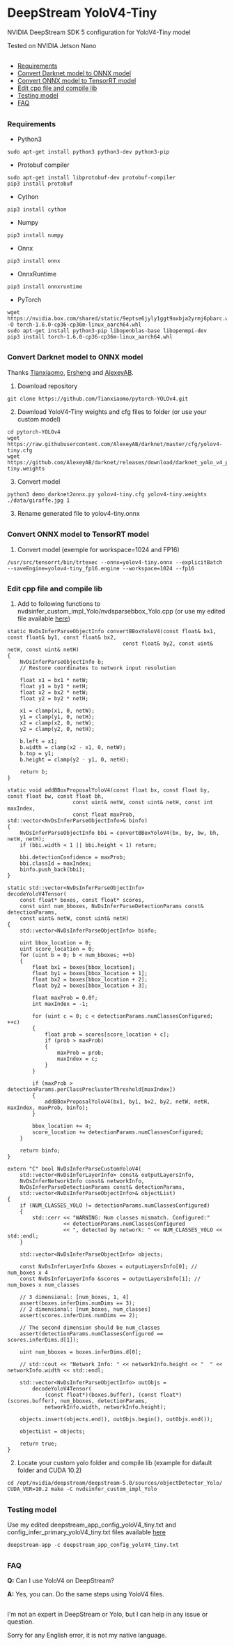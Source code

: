 # DeepStream YoloV4-Tiny
NVIDIA DeepStream SDK 5 configuration for YoloV4-Tiny model

Tested on NVIDIA Jetson Nano

##

* [Requirements](#requirements)
* [Convert Darknet model to ONNX model](#convert-darknet-model-to-onnx-model)
* [Convert ONNX model to TensorRT model](#convert-onnx-model-to-tensorrt-model)
* [Edit cpp file and compile lib](#edit-cpp-file-and-compile-lib)
* [Testing model](#testing-model)
* [FAQ](#faq)

##

### Requirements
* Python3
```
sudo apt-get install python3 python3-dev python3-pip
```

* Protobuf compiler
```
sudo apt-get install libprotobuf-dev protobuf-compiler
pip3 install protobuf
```

* Cython
```
pip3 install cython
```

* Numpy
```
pip3 install numpy
```

* Onnx
```
pip3 install onnx
```

* OnnxRuntime
```
pip3 install onnxruntime
```

* PyTorch
```
wget https://nvidia.box.com/shared/static/9eptse6jyly1ggt9axbja2yrmj6pbarc.whl -O torch-1.6.0-cp36-cp36m-linux_aarch64.whl
sudo apt-get install python3-pip libopenblas-base libopenmpi-dev
pip3 install torch-1.6.0-cp36-cp36m-linux_aarch64.whl
```

##

### Convert Darknet model to ONNX model 
Thanks [Tianxiaomo](https://github.com/Tianxiaomo/pytorch-YOLOv4), [Ersheng](https://forums.developer.nvidia.com/t/get-wrong-infer-results-while-testing-yolov4-on-deepstream-5-0/125526/12) and [AlexeyAB](https://github.com/AlexeyAB/darknet).
1. Download repository
```
git clone https://github.com/Tianxiaomo/pytorch-YOLOv4.git
```

2. Download YoloV4-Tiny weights and cfg files to folder (or use your custom model)
```
cd pytorch-YOLOv4
wget https://raw.githubusercontent.com/AlexeyAB/darknet/master/cfg/yolov4-tiny.cfg
wget https://github.com/AlexeyAB/darknet/releases/download/darknet_yolo_v4_pre/yolov4-tiny.weights
```

3. Convert model
```
python3 demo_darknet2onnx.py yolov4-tiny.cfg yolov4-tiny.weights ./data/giraffe.jpg 1
```

3. Rename generated file to yolov4-tiny.onnx

##

### Convert ONNX model to TensorRT model
1. Convert model (exemple for workspace=1024 and FP16)
```
/usr/src/tensorrt/bin/trtexec --onnx=yolov4-tiny.onnx --explicitBatch --saveEngine=yolov4-tiny_fp16.engine --workspace=1024 --fp16
```

##

### Edit cpp file and compile lib
1. Add to following functions to nvdsinfer_custom_impl_Yolo/nvdsparsebbox_Yolo.cpp (or use my edited file available [here](https://github.com/marcoslucianops/DeepStream-Yolo/blob/master/examples/yolov4-tiny/nvdsinfer_custom_impl_Yolo/nvdsparsebbox_Yolo.cpp))
```
static NvDsInferParseObjectInfo convertBBoxYoloV4(const float& bx1, const float& by1, const float& bx2,
                                     const float& by2, const uint& netW, const uint& netH)
{
    NvDsInferParseObjectInfo b;
    // Restore coordinates to network input resolution

    float x1 = bx1 * netW;
    float y1 = by1 * netH;
    float x2 = bx2 * netW;
    float y2 = by2 * netH;

    x1 = clamp(x1, 0, netW);
    y1 = clamp(y1, 0, netH);
    x2 = clamp(x2, 0, netW);
    y2 = clamp(y2, 0, netH);

    b.left = x1;
    b.width = clamp(x2 - x1, 0, netW);
    b.top = y1;
    b.height = clamp(y2 - y1, 0, netH);

    return b;
}

static void addBBoxProposalYoloV4(const float bx, const float by, const float bw, const float bh,
                     const uint& netW, const uint& netH, const int maxIndex,
                     const float maxProb, std::vector<NvDsInferParseObjectInfo>& binfo)
{
    NvDsInferParseObjectInfo bbi = convertBBoxYoloV4(bx, by, bw, bh, netW, netH);
    if (bbi.width < 1 || bbi.height < 1) return;

    bbi.detectionConfidence = maxProb;
    bbi.classId = maxIndex;
    binfo.push_back(bbi);
}

static std::vector<NvDsInferParseObjectInfo>
decodeYoloV4Tensor(
    const float* boxes, const float* scores,
    const uint num_bboxes, NvDsInferParseDetectionParams const& detectionParams,
    const uint& netW, const uint& netH)
{
    std::vector<NvDsInferParseObjectInfo> binfo;

    uint bbox_location = 0;
    uint score_location = 0;
    for (uint b = 0; b < num_bboxes; ++b)
    {
        float bx1 = boxes[bbox_location];
        float by1 = boxes[bbox_location + 1];
        float bx2 = boxes[bbox_location + 2];
        float by2 = boxes[bbox_location + 3];

        float maxProb = 0.0f;
        int maxIndex = -1;

        for (uint c = 0; c < detectionParams.numClassesConfigured; ++c)
        {
            float prob = scores[score_location + c];
            if (prob > maxProb)
            {
                maxProb = prob;
                maxIndex = c;
            }
        }

        if (maxProb > detectionParams.perClassPreclusterThreshold[maxIndex])
        {
            addBBoxProposalYoloV4(bx1, by1, bx2, by2, netW, netH, maxIndex, maxProb, binfo);
        }

        bbox_location += 4;
        score_location += detectionParams.numClassesConfigured;
    }

    return binfo;
}

extern "C" bool NvDsInferParseCustomYoloV4(
    std::vector<NvDsInferLayerInfo> const& outputLayersInfo,
    NvDsInferNetworkInfo const& networkInfo,
    NvDsInferParseDetectionParams const& detectionParams,
    std::vector<NvDsInferParseObjectInfo>& objectList)
{
    if (NUM_CLASSES_YOLO != detectionParams.numClassesConfigured)
    {
        std::cerr << "WARNING: Num classes mismatch. Configured:"
                  << detectionParams.numClassesConfigured
                  << ", detected by network: " << NUM_CLASSES_YOLO << std::endl;
    }

    std::vector<NvDsInferParseObjectInfo> objects;

    const NvDsInferLayerInfo &boxes = outputLayersInfo[0]; // num_boxes x 4
    const NvDsInferLayerInfo &scores = outputLayersInfo[1]; // num_boxes x num_classes

    // 3 dimensional: [num_boxes, 1, 4]
    assert(boxes.inferDims.numDims == 3);
    // 2 dimensional: [num_boxes, num_classes]
    assert(scores.inferDims.numDims == 2);

    // The second dimension should be num_classes
    assert(detectionParams.numClassesConfigured == scores.inferDims.d[1]);
    
    uint num_bboxes = boxes.inferDims.d[0];

    // std::cout << "Network Info: " << networkInfo.height << "  " << networkInfo.width << std::endl;

    std::vector<NvDsInferParseObjectInfo> outObjs =
        decodeYoloV4Tensor(
            (const float*)(boxes.buffer), (const float*)(scores.buffer), num_bboxes, detectionParams,
            networkInfo.width, networkInfo.height);

    objects.insert(objects.end(), outObjs.begin(), outObjs.end());

    objectList = objects;

    return true;
}
```

2. Locate your custom yolo folder and compile lib (example for dafault folder and CUDA 10.2)
```
cd /opt/nvidia/deepstream/deepstream-5.0/sources/objectDetector_Yolo/
CUDA_VER=10.2 make -C nvdsinfer_custom_impl_Yolo
```

##

### Testing model

Use my edited deepstream_app_config_yoloV4_tiny.txt and config_infer_primary_yoloV4_tiny.txt files available [here]()

```
deepstream-app -c deepstream_app_config_yoloV4_tiny.txt
```

##

### FAQ
**Q:** Can I use YoloV4 on DeepStream?

**A:** Yes, you can. Do the same steps using YoloV4 files.

##

I'm not an expert in DeepStream or Yolo, but I can help in any issue or question.

Sorry for any English error, it is not my native language.
